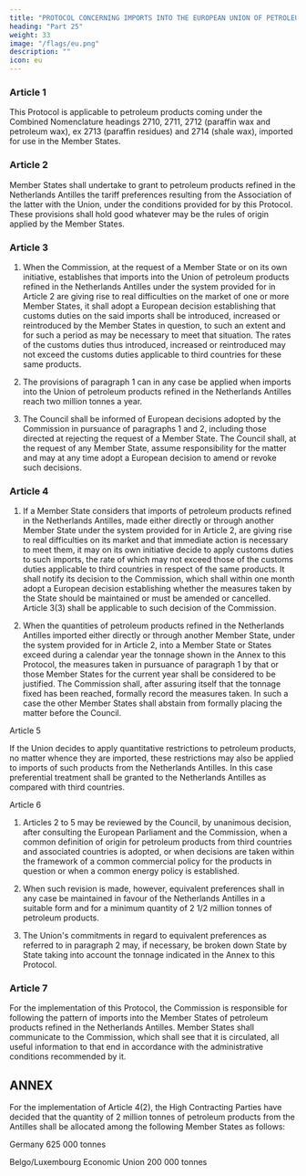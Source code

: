 ```yaml
---
title: "PROTOCOL CONCERNING IMPORTS INTO THE EUROPEAN UNION OF PETROLEUM PRODUCTS REFINED IN THE NETHERLANDS ANTILLES"
heading: "Part 25"
weight: 33
image: "/flags/eu.png"
description: ""
icon: eu
---
```



<!-- THE HIGH CONTRACTING PARTIES,
BEING DESIROUS of giving fuller details about the system of trade applicable to imports into the Union of
petroleum products refined in the Netherlands Antilles,
HAVE AGREED on the following provisions, which shall be annexed to the Treaty establishing a Constitution for
Europe: -->


### Article 1

This Protocol is applicable to petroleum products coming under the Combined Nomenclature
headings 2710, 2711, 2712 (paraffin wax and petroleum wax), ex 2713 (paraffin residues) and 2714
(shale wax), imported for use in the Member States.


### Article 2

Member States shall undertake to grant to petroleum products refined in the Netherlands Antilles the
tariff preferences resulting from the Association of the latter with the Union, under the conditions
provided for by this Protocol. These provisions shall hold good whatever may be the rules of origin
applied by the Member States.

### Article 3

1. When the Commission, at the request of a Member State or on its own initiative, establishes that
imports into the Union of petroleum products refined in the Netherlands Antilles under the system
provided for in Article 2 are giving rise to real difficulties on the market of one or more
Member States, it shall adopt a European decision establishing that customs duties on the said
imports shall be introduced, increased or reintroduced by the Member States in question, to such an
extent and for such a period as may be necessary to meet that situation. The rates of the customs
duties thus introduced, increased or reintroduced may not exceed the customs duties applicable to
third countries for these same products.

2. The provisions of paragraph 1 can in any case be applied when imports into the Union of
petroleum products refined in the Netherlands Antilles reach two million tonnes a year.

3. The Council shall be informed of European decisions adopted by the Commission in pursuance
of paragraphs 1 and 2, including those directed at rejecting the request of a Member State.
The Council shall, at the request of any Member State, assume responsibility for the matter and may
at any time adopt a European decision to amend or revoke such decisions.

### Article 4

1. If a Member State considers that imports of petroleum products refined in the
Netherlands Antilles, made either directly or through another Member State under the system
provided for in Article 2, are giving rise to real difficulties on its market and that immediate action is
necessary to meet them, it may on its own initiative decide to apply customs duties to such imports,
the rate of which may not exceed those of the customs duties applicable to third countries in respect
of the same products. It shall notify its decision to the Commission, which shall within one month
adopt a European decision establishing whether the measures taken by the State should be
maintained or must be amended or cancelled. Article 3(3) shall be applicable to such decision of the
Commission.

2. When the quantities of petroleum products refined in the Netherlands Antilles imported either
directly or through another Member State, under the system provided for in Article 2, into a
Member State or States exceed during a calendar year the tonnage shown in the Annex to this
Protocol, the measures taken in pursuance of paragraph 1 by that or those Member States for the
current year shall be considered to be justified. The Commission shall, after assuring itself that the
tonnage fixed has been reached, formally record the measures taken. In such a case the other
Member States shall abstain from formally placing the matter before the Council.

Article 5

If the Union decides to apply quantitative restrictions to petroleum products, no matter whence they
are imported, these restrictions may also be applied to imports of such products from the
Netherlands Antilles. In this case preferential treatment shall be granted to the Netherlands Antilles as
compared with third countries.

Article 6

1. Articles 2 to 5 may be reviewed by the Council, by unanimous decision, after consulting the
European Parliament and the Commission, when a common definition of origin for
petroleum products from third countries and associated countries is adopted, or when decisions
are taken within the framework of a common commercial policy for the products in question or
when a common energy policy is established.

2. When such revision is made, however, equivalent preferences shall in any case be maintained
in favour of the Netherlands Antilles in a suitable form and for a minimum quantity of 2 1/2 million
tonnes of petroleum products.

3. The Union's commitments in regard to equivalent preferences as referred to in paragraph 2 may,
if necessary, be broken down State by State taking into account the tonnage indicated in the Annex to
this Protocol.


### Article 7

For the implementation of this Protocol, the Commission is responsible for following the pattern of
imports into the Member States of petroleum products refined in the Netherlands Antilles.
Member States shall communicate to the Commission, which shall see that it is circulated, all useful
information to that end in accordance with the administrative conditions recommended by it.

## ANNEX

For the implementation of Article 4(2), the High Contracting Parties have decided that the quantity of
2 million tonnes of petroleum products from the Antilles shall be allocated among the following Member States as follows:

Germany 625 000 tonnes

Belgo/Luxembourg Economic Union 200 000 tonnes

<!-- France
Italy
Netherlands
75 000 tonnes
100 000 tonnes
1 000 000 tonnes

 -->